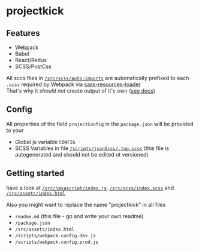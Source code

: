 # projectkick

## Features
* Webpack
* Babel
* React/Redux
* SCSS/PostCss

All sccs files in [`/src/scss/auto-imports`](/src/scss/auto-imports) are automatically prefixed to each `.scss` required by Webpack via [sass-resources-loader](https://www.npmjs.com/package/sass-resources-loader)  
That's why it *should not* create output of it's own ([see docs](https://www.npmjs.com/package/sass-resources-loader#tips)) 

## Config
All properties of the field `projectConfig` in the `package.json` will be provided to your 
* Global js variable `CONFIG`
* SCSS Variables in file [`/scripts/jsonScss/.tmp.scss`](/scripts/jsonScss/) (this file is autogenerated and should not be edited ot versioned)

## Getting started
have a look at [`/src/javascript/index.js`](/src/javascript/index.js), [`/src/scss/index.scss`](/src/scss/index.scss) and [`/src/assets/index.html`](/src/assets/index.html)

Also you might want to replace the name "projectkick" in all files
* `readme.md` (this file - go and write your own readme)
* `/package.json`
* `/src/assets/index.html`
* `/scripts/webpack.config.dev.js`
* `/scripts/webpack.config.prod.js`
